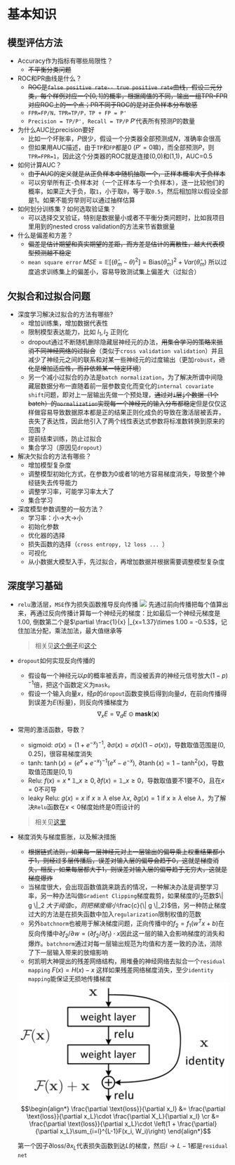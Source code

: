 # 基本知识


## 模型评估方法

- Accuracy作为指标有哪些局限性？ 
    * ~~不平衡分类问题~~ 
- ROC和PR曲线是什么？ 
    - ~~ROC是`false positive rate-- true positive rate`曲线，假设二元分类，每个样例对应一个$[0,1]$的概率，根据阈值的不同，输出一组TPR-FPR对应ROC上的一个点；PR不同于ROC的是对正负样本分布敏感~~
    - `FPR=FP/N，TPR=TP/P，TP + FP = P'`
    - `Precision = TP/P', Recall = TP/P` $P'$代表所有预测$P$的数量
- 为什么AUC比precision要好
    - 比如一个坏账率，$P$很少，假设一个分类器全部预测成$N$，准确率会很高
    - 但如果用AUC描述，由于`TP`和`FP`都是$0$ ($P'=0$嘛)，而全部预测$P$，则`TPR=FPR=1`，因此这个分类器的ROC就是连接(0,0)和(1,1)，AUC=$0.5$
- 如何计算AUC？ 
    - ~~由于AUC的定义就是从正负样本中随机抽取一个，正样本概率大于负样本~~
    - 可以穷举所有正-负样本对（一个正样本与一个负样本），逐一比较他们的概率，如果正大于负，取`1`，小于取`0`，等于取`0.5`，然后相加除以假设全部是1。如果不能穷举则可以通过抽样估算
- 如何划分训练集？如何选取验证集？ 
    - 可以选择交叉验证，特别是数据量小或者不平衡分类问题时，比如我项目里用到的nested cross validation的方法来节省数据量
- 什么是偏差和方差？
    - ~~偏差是估计期望和真实期望的差距，而方差是估计的离散性，越大代表模型预测越不稳定~~
    - `mean square error` $MSE = \mathbb{E}[(\hat \theta_m - \theta)^2] = \text{Bias}(\hat \theta_m)^2 + Var(\hat \theta_m)$ 所以过度追求训练集上的偏差小，容易导致测试集上偏差大（过拟合）

## 欠拟合和过拟合问题

- 深度学习解决过拟合的方法有哪些?
    - 增加训练集，增加数据代表性
    - 限制模型表达能力，比如 $l_1, l_2$ 正则化
    - dropout通过不断随机删除隐藏层神经元的办法，~~用集合学习的策略来抵消不同神经网络的过拟合~~（类似于`cross validation validation`）并且减少了神经元之间的联系和对某一些神经元的过度输出（更加`robust`，~~进化是增加适应性，而非依赖某一特定环境~~）
    - 另一个减小过拟合的办法是`batch normalization`，为了解决所谓中间隐藏层数据分布一直随着前一层参数变化而变化的`internal covariate shift`问题，即对上一层输出先做一个预处理，~~通过对`i`层`j`个数据（1个batch）的`normalization`实现每一个神经元的输入分布都稳定~~但是仅仅这样做容易导致数据原本都是正的结果正则化成负的导致在激活层被丢弃，丧失了表达性，因此他引入了两个线性表达式参数将标准数转换到原来的范围？
    - 提前结束训练，防止过拟合
    - 集合学习（原因见`dropout`）
- 解决欠拟合的方法有哪些？
    - 增加模型复杂度
    - 调整模型初始化方式，在参数为$0$或者$1$的地方容易梯度消失，导致整个神经链失去传导能力
    - 调整学习率，可能学习率太大了
    - 集合学习
- 深度模型参数调整的一般方法？
    - 学习率：小->大->小
    - 初始化参数
    - 优化器的选择
    - 损失函数的选择（`cross entropy, l2 loss ... `）
    - 可视化
    - 从小数据大模型入手，先过拟合，再增加数据并根据需要调整模型复杂度

## 深度学习基础

- `relu`激活层，`MSE`作为损失函数推导反向传播
    ![](forward-backward.jpg)
    先通过前向传播把每个值算出来，再通过反向传播计算每一个神经元的梯度：比如最后一个神经元梯度是1.00, 倒数第二个是$\partial \frac{1}{x} |_{x=1.37}\times 1.00 = -0.53$，记住加法分配，乘法加法，最大值继承等
    > 相关见[这个例子](https://blog.csdn.net/u014313009/article/details/51039334)和[这个](https://mattmazur.com/2015/03/17/a-step-by-step-backpropagation-example/comment-page-1/)
- `dropout`如何实现反向传播的
    - 假设每一个神经元以$p$的概率被丢弃，而没被丢弃的神经元信号放大$(1-p)^{-1}$倍，把这个函数定义为`mask`。
    - 假设一个输入向量$x$，经$p$的`dropout`函数变换后得到向量$d$，在前向传播得到误差为$E$(标量)，则反向传播梯度为 $$\nabla_x E = \nabla_d E \odot \textbf{mask}(\mathbf{x})$$
- 常用的激活函数，导数？
    - sigmoid: $\sigma(x) = (1+e^{-x})^{-1}$, $\partial \sigma(x) = \sigma(x)(1-\sigma(x))$，导数取值范围是$(0,0.25]$，很容易梯度消失
    - tanh: $\tanh(x) = (e^x+e^{-x})^{-1}(e^x-e^{-x})$, $\partial \tanh(x) = 1-\tanh^2(x)$，导数取值范围是$[0,1)$
    - Relu: $f(x) = x * \mathbb{1}\_{x\geq 0}, \partial f(x) = \mathbb{1}\_{x\geq 0}$，导数取值要不$1$要不$0$，且在$x=0$不可导
    - leaky Relu: $g(x) = x \text{ if } x \geq \lambda \text{ else } \lambda x$, $\partial g(x) = 1 \text{ if } x \geq \lambda \text{ else } \lambda$，为了解决`Relu`函数在$x < 0$梯度始终是$0$而设计的
    > 相关见[这里](https://zhuanlan.zhihu.com/p/31742800)
- 梯度消失与梯度膨胀，以及解决措施
    - ~~根据链式法则，如果每一层神经元对上一层输出的偏导乘上权重结果都小于$1$，则经过多层传播后，误差对输入层的偏导会趋于$0$，这就是梯度消失，相反，如果每层都大于$1$，则误差对输入层的偏导趋于无穷大，这就是梯度爆炸~~
    - 当梯度很大，会出现函数值跳来跳去的情况，一种解决办法是调整学习率，另一种办法叫做`Gradient Clipping`梯度裁剪，如果梯度的$l_2$范数$\\| g \\|_2 $大于阈值$c$，则把梯度缩小$\frac{c}{\\| g \\|_2}$倍，另一种防止梯度过大的方法是在损失函数中加入`regularization`限制权值的范数
    - 另外`batchnorm`也被用于解决梯度问题，正向传播中的$f_2 = f_1 (w^Tx + b)$在反向传播中$\partial f_2 / \partial w = (\partial f_2 / \partial f_1)\cdot x$因此这一层的输入会影响梯度的消失和爆炸。`batchnorm`通过对每一层输出规范为均值和方差一致的办法，消除了下一层输入带来的放缩影响
    - 何凯明大神提出的残差网络结构，用堆叠的神经网络去拟合一个`residual mapping` $F(x) = H(x) - x$ 这样如果残差网络梯度消失，至少`identity mapping`能保证无损地传播梯度

    <img src="\images\resnet.png" class="center">

    <center>
    $$\begin{align*}
    \frac{\partial \text{loss}}{\partial x_l} &= \frac{\partial \text{loss}}{\partial x_L}\cdot \frac{\partial X_L}{\partial x_l} \cr
    &= \frac{\partial \text{loss}}{\partial x_L}\cdot \left(1 + \frac{\partial}{\partial x_L}\sum_{i=l}^{L-1}F(x_i, W_i)\right)
    \end{align*}$$
    </center>

    第一个因子$\partial \text{loss} / \partial x_L$代表损失函数到达$L$的梯度，然后$l \rightarrow L-1$都是`residual net`
